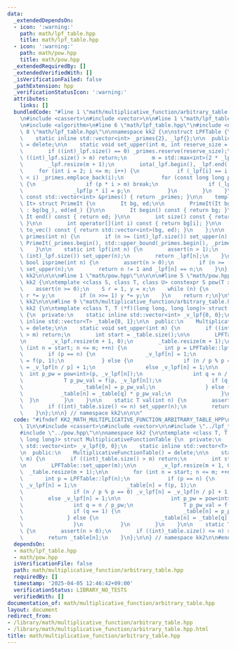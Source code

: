 ```yaml
---
data:
  _extendedDependsOn:
  - icon: ':warning:'
    path: math/lpf_table.hpp
    title: math/lpf_table.hpp
  - icon: ':warning:'
    path: math/pow.hpp
    title: math/pow.hpp
  _extendedRequiredBy: []
  _extendedVerifiedWith: []
  _isVerificationFailed: false
  _pathExtension: hpp
  _verificationStatusIcon: ':warning:'
  attributes:
    links: []
  bundledCode: "#line 1 \"math/multiplicative_function/arbitrary_table.hpp\"\n\n\n\
    \n#include <cassert>\n#include <vector>\n\n#line 1 \"math/lpf_table.hpp\"\n\n\n\
    \n#include <algorithm>\n#line 6 \"math/lpf_table.hpp\"\n#include <numeric>\n#line\
    \ 8 \"math/lpf_table.hpp\"\n\nnamespace kk2 {\n\nstruct LPFTable {\n  private:\n\
    \    static inline std::vector<int> _primes{2}, _lpf{};\n\n  public:\n    LPFTable()\
    \ = delete;\n\n    static void set_upper(int m, int reserve_size = 26355867) {\n\
    \        if ((int)_lpf.size() == 0) _primes.reserve(reserve_size);\n        if\
    \ ((int)_lpf.size() > m) return;\n        m = std::max<int>(2 * _lpf.size(), m);\n\
    \        _lpf.resize(m + 1);\n        iota(_lpf.begin(), _lpf.end(), 0);\n   \
    \     for (int i = 2; i <= m; i++) {\n            if (_lpf[i] == i and _primes.back()\
    \ < i) _primes.emplace_back(i);\n            for (const long long p : _primes)\
    \ {\n                if (p * i > m) break;\n                if (_lpf[i] < p) break;\n\
    \                _lpf[p * i] = p;\n            }\n        }\n    }\n\n    static\
    \ const std::vector<int> &primes() { return _primes; }\n\n    template <typename\
    \ It> struct PrimeIt {\n        It bg, ed;\n\n        PrimeIt(It bg_, It ed_)\
    \ : bg(bg_), ed(ed_) {}\n\n        It begin() const { return bg; }\n\n       \
    \ It end() const { return ed; }\n\n        int size() const { return ed - bg;\
    \ }\n\n        int operator[](int i) const { return bg[i]; }\n\n        std::vector<int>\
    \ to_vec() const { return std::vector<int>(bg, ed); }\n    };\n\n    static auto\
    \ primes(int n) {\n        if (n >= (int)_lpf.size()) set_upper(n);\n        return\
    \ PrimeIt(_primes.begin(), std::upper_bound(_primes.begin(), _primes.end(), n));\n\
    \    }\n\n    static int lpf(int n) {\n        assert(n > 1);\n        if (n >=\
    \ (int)_lpf.size()) set_upper(n);\n        return _lpf[n];\n    }\n\n    static\
    \ bool isprime(int n) {\n        assert(n > 0);\n        if (n >= (int)_lpf.size())\
    \ set_upper(n);\n        return n != 1 and _lpf[n] == n;\n    }\n};\n\n} // namespace\
    \ kk2\n\n\n\n#line 1 \"math/pow.hpp\"\n\n\n\n#line 5 \"math/pow.hpp\"\n\nnamespace\
    \ kk2 {\n\ntemplate <class S, class T, class U> constexpr S pow(T x, U n) {\n\
    \    assert(n >= 0);\n    S r = 1, y = x;\n    while (n) {\n        if (n & 1)\
    \ r *= y;\n        if (n >>= 1) y *= y;\n    }\n    return r;\n}\n\n} // namespace\
    \ kk2\n\n\n#line 9 \"math/multiplicative_function/arbitrary_table.hpp\"\n\nnamespace\
    \ kk2 {\n\ntemplate <class T, T (*f)(long long, long long)> struct MultiplicativeFunctionTable\
    \ {\n  private:\n    static inline std::vector<int> _v_lpf{0, 0};\n    static\
    \ inline std::vector<T> _table{0, 1};\n\n  public:\n    MultiplicativeFunctionTable()\
    \ = delete;\n\n    static void set_upper(int m) {\n        if ((int)_table.size()\
    \ > m) return;\n        int start = _table.size();\n\n        LPFTable::set_upper(m);\n\
    \n        _v_lpf.resize(m + 1, 0);\n        _table.resize(m + 1);\n\n        for\
    \ (int n = start; n <= m; ++n) {\n            int p = LPFTable::lpf(n);\n    \
    \        if (p == n) {\n                _v_lpf[n] = 1;\n                _table[n]\
    \ = f(p, 1);\n            } else {\n                if (n / p % p == 0) _v_lpf[n]\
    \ = _v_lpf[n / p] + 1;\n                else _v_lpf[n] = 1;\n\n              \
    \  int p_pw = pow<int>(p, _v_lpf[n]);\n                int q = n / p_pw;\n   \
    \             T p_pw_val = f(p, _v_lpf[n]);\n                if (q == 1) {\n \
    \                   _table[n] = p_pw_val;\n                } else {\n        \
    \            _table[n] = _table[q] * p_pw_val;\n                }\n          \
    \  }\n        }\n    }\n\n    static T val(int n) {\n        assert(n > 0);\n\
    \        if ((int)_table.size() <= n) set_upper(n);\n        return _table[n];\n\
    \    }\n};\n\n} // namespace kk2\n\n\n"
  code: "#ifndef KK2_MATH_MULTIPLICATIVE_FUNCTION_ARBITRARY_TABLE_HPP\n#define KK2_MATH_MULTIPLICATIVE_FUNCTION_ARBITRARY_TABLE_HPP\
    \ 1\n\n#include <cassert>\n#include <vector>\n\n#include \"../lpf_table.hpp\"\n\
    #include \"../pow.hpp\"\n\nnamespace kk2 {\n\ntemplate <class T, T (*f)(long long,\
    \ long long)> struct MultiplicativeFunctionTable {\n  private:\n    static inline\
    \ std::vector<int> _v_lpf{0, 0};\n    static inline std::vector<T> _table{0, 1};\n\
    \n  public:\n    MultiplicativeFunctionTable() = delete;\n\n    static void set_upper(int\
    \ m) {\n        if ((int)_table.size() > m) return;\n        int start = _table.size();\n\
    \n        LPFTable::set_upper(m);\n\n        _v_lpf.resize(m + 1, 0);\n      \
    \  _table.resize(m + 1);\n\n        for (int n = start; n <= m; ++n) {\n     \
    \       int p = LPFTable::lpf(n);\n            if (p == n) {\n               \
    \ _v_lpf[n] = 1;\n                _table[n] = f(p, 1);\n            } else {\n\
    \                if (n / p % p == 0) _v_lpf[n] = _v_lpf[n / p] + 1;\n        \
    \        else _v_lpf[n] = 1;\n\n                int p_pw = pow<int>(p, _v_lpf[n]);\n\
    \                int q = n / p_pw;\n                T p_pw_val = f(p, _v_lpf[n]);\n\
    \                if (q == 1) {\n                    _table[n] = p_pw_val;\n  \
    \              } else {\n                    _table[n] = _table[q] * p_pw_val;\n\
    \                }\n            }\n        }\n    }\n\n    static T val(int n)\
    \ {\n        assert(n > 0);\n        if ((int)_table.size() <= n) set_upper(n);\n\
    \        return _table[n];\n    }\n};\n\n} // namespace kk2\n\n#endif // KK2_MATH_MULTIPLICATIVE_FUNCTION_ARBITRARY_TABLE_HPP\n"
  dependsOn:
  - math/lpf_table.hpp
  - math/pow.hpp
  isVerificationFile: false
  path: math/multiplicative_function/arbitrary_table.hpp
  requiredBy: []
  timestamp: '2025-04-05 12:46:42+09:00'
  verificationStatus: LIBRARY_NO_TESTS
  verifiedWith: []
documentation_of: math/multiplicative_function/arbitrary_table.hpp
layout: document
redirect_from:
- /library/math/multiplicative_function/arbitrary_table.hpp
- /library/math/multiplicative_function/arbitrary_table.hpp.html
title: math/multiplicative_function/arbitrary_table.hpp
---
```

